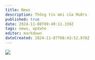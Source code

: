 ```yaml
---
title: News
description: Thông tin mới của Mu0rs
published: true
date: 2024-11-08T09:49:11.339Z
tags: news, update
editor: markdown
dateCreated: 2024-11-07T08:43:52.078Z
---
```


![](https://img.shields.io/badge/News-0-blue.svg?logo=google-news)